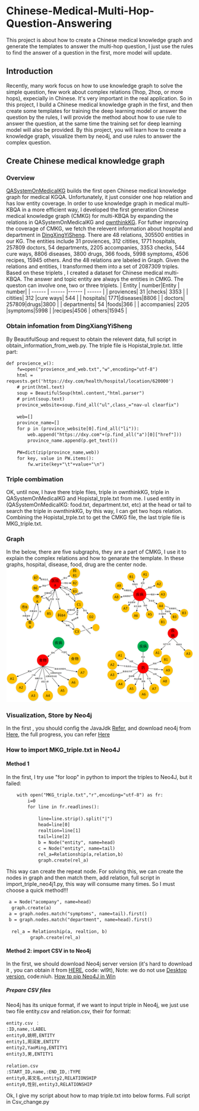 # Chinese-Medical-Multi-Hop-Question-Answering
This project is about how to create a Chinese medical knowledge graph and generate the templates to answer the multi-hop question, I just use the rules to find the answer of a question in the first, more model will update.
## Introduction
Recently, many work focus on how to use knowledge graph to solve the simple question, few work about complex relations (1hop, 2hop, or more hops), expecially in Chinese. It's very important in the real application. So in this project, I build a Chinese medical knowledge graph in the first, and then create some templates for training the deep learning model or answer the question by the rules, I will provide the method about how to use rule to answer the question, at the same time the training set for deep learning model will also be provided. By this project, you will learn how to create a knowledge graph, visualize them by neo4j, and use rules to answer the complex question.
## Create Chinese medical knowledge graph
### Overview
[QASystemOnMedicalKG](https://github.com/liuhuanyong/QASystemOnMedicalKG) builds the first open Chinese medical knowledge graph for medical KGQA. Unfortunately, it just consider one hop relation and has low entity coverage.  In order to use knowledge graph in medical multi-KBQA in a more efficient way, I developed the first generation Chinese medical knowledge graph (CMKG) for multi-KBQA by expanding the relations in QASystemOnMedicalKG and  [ownthinkKG](https://github.com/ownthink/KnowledgeGraphData). For futher improving the coverage of CMKG, we fetch the relevent information about hospital and department in [DingXingYiSheng](https://dxy.com/). There are 48 relations, 305500 entities in our KG. The entities include 31 proviences, 312 citities, 1771 hospitals, 257809 doctors, 54 departments, 2205 accompanies, 3353 checks, 544 cure ways, 8806 diseases, 3800 drugs, 366 foods, 5998 symptoms, 4506 recipes, 15945 others. And the 48 relations are labeled in Graph. Given the relations and entities, I transformed them into a set of 2087309 triples. Based on these triplets , I created a dataset for Chinese medical multi-KBQA. The answer and topic entity are always the entities in CMKG. The queston can involve one, two or three triplets. 
| Entity | number|Entity | number|
| ------ | ------ |------ | ------ |
| proviences| 31 |checks| 3353  |
| citities| 312 |cure ways| 544 |
|  hospitals| 1771|diseases|8806 |
| doctors|  257809|drugs|3800 |
| departments| 54 |foods|366 |
| accompanies| 2205 |symptoms|5998 |
|recipes|4506 | others|15945 |
### Obtain infomation from DingXiangYiSheng
By BeautifulSoup and request to obtain the relevent data, full script in obtain_information_from_web.py. The triple file is Hopistal_trple.txt. little part:
```
def provience_w():
    fw=open("provience_and_web.txt","w",encoding="utf-8")
    html = requests.get('https://dxy.com/health/hospital/location/620000')
    # print(html.text)
    soup = BeautifulSoup(html.content,"html.parser")
    # print(soup.text)
    province_website=soup.find_all("ul",class_="nav-ul clearfix")

    web=[]
    province_name=[]
    for p in (province_website[0].find_all("li")):
        web.append("https://dxy.com"+(p.find_all("a")[0]["href"]))
        province_name.append(p.get_text())

    PW=dict(zip(province_name,web))
    for key, value in PW.items():
        fw.write(key+"\t"+value+"\n")
```
### Triple combimation
OK, until now, I have there triple files, triple in ownthinkKG, triple in QASystemOnMedicalKG and Hopistal_trple.txt from me. I used entity in (QASystemOnMedicalKG: food.txt, department.txt, etc) at the head or tail to search the triple in ownthinkKG, by this way, I can get two hops relation. Combining the Hopistal_trple.txt  to get the CMKG file, the last triple file is MKG_triple.txt.
### Graph
In the below, there are five subgraphs, they are a part of CMKG, I use it to explain the complex relations and how to genarate the template. In these graphs, hospital, disease, food, drug are the center node.
 <img src="https://github.com/ToneLi/Some-charts-about-my-research/blob/master/medical_KG.png" width="600"/>
### Visualization, Store by Neo4j
In the first , you should config the JavaJdk [Refer](https://blog.csdn.net/luobo_666/article/details/82794819), and download neo4j from [Here](https://neo4j.com/), the full progress, you can refer [Here](https://blog.csdn.net/luobo_666/article/details/82794202)
### How to import MKG_triple.txt in Neo4J
#### Method 1
In the first, I try use "for loop" in python to import the triples to Neo4J, but it failed:
```
    with open("MKG_triple.txt","r",encoding="utf-8") as fr:
        i=0
        for line in fr.readlines():

            line=line.strip().split("|")
            head=line[0]
            realtion=line[1]
            tail=line[2]
            b = Node("entity", name=head)
            c = Node("entity", name=tail)
            rel_a=Relationship(a,relation,b)
            graph.create(rel_a)
   ```
   This way can create the repeat node. For solving this, we can create the nodes in graph and then match them, add relation, full script in import_triple_neo4j1.py, this way will consume many times. So I must choose a quick method!!!
   ```
    a = Node("acompany", name=head)
     graph.create(a)
    a = graph.nodes.match("symptoms", name=tail).first()
    b = graph.nodes.match("department", name=head).first() 
    
     rel_a = Relationship(a, realtion, b)
            graph.create(rel_a)  
   ```
 #### Method 2: import CSV in to Neo4j
 In the first, we should download Neo4j server version (it's hard to download it , you can obtain it from [HERE](https://pan.baidu.com/s/1lJD57y-o3qRI-GmBxbnXNQ), code: wl9t), Note: we do not use [Desktop version](https://pan.baidu.com/s/1npJ2giwN48xX1E5hSxeenw), code:niuh. [How tp pip Neo4J in Win](https://blog.csdn.net/huanxuwu/article/details/80785986)
 ##### Prepare CSV files
 Neo4j has its  unique format, if we want to input triple in Neo4j, we just use two file entity.csv and relation.csv, their for format:
 ```
 entity.csv ：
 :ID,name,:LABEL
entity0,姚明,ENTITY
entity1,周润发,ENTITY
entity2,YaoMing,ENTITY1
entity3,男,ENTITY1

relation.csv
:START_ID,name,:END_ID,:TYPE
entity0,英文名,entity2,RELATIONSHIP
entity0,性别,entity3,RELATIONSHIP

 ```
 Ok, I give my script about how to map triple.txt into below forms. Full script in Csv_change.py
 
